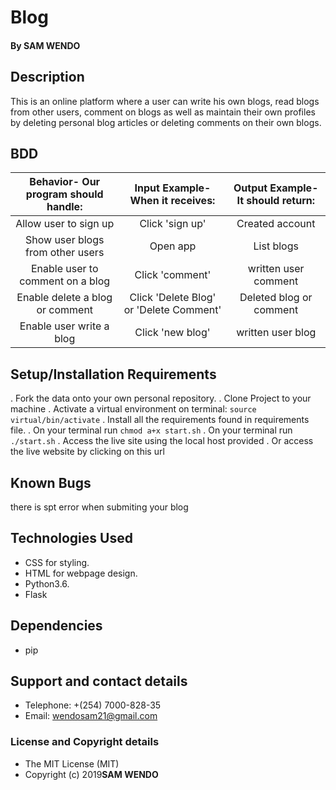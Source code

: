 # Blog


#### By **SAM WENDO**

## Description

This is an online platform where a user can write his own blogs, read blogs from other users, comment on blogs as well as maintain their own profiles by deleting personal blog articles or deleting comments on their own blogs.

## BDD

| Behavior- Our program should handle: | Input Example- When it receives: | Output Example- It should return: |
| :-------------: | :-------------: | :-------------: |
| Allow user to sign up | Click 'sign up'  | Created account |
| Show user blogs from other users | Open app | List blogs |
| Enable user to comment on a blog | Click 'comment' | written user comment |
| Enable delete a blog or comment | Click 'Delete Blog' or 'Delete Comment' | Deleted blog or comment |
| Enable user write a blog | Click 'new blog' | written user blog |
## Setup/Installation Requirements

. Fork the data onto your own personal repository.
. Clone Project to your machine
. Activate a virtual environment on terminal: `source virtual/bin/activate`
. Install all the requirements found in requirements file.
. On your terminal run `chmod a+x start.sh`
. On your terminal run `./start.sh`
. Access the live site using the local host provided
. Or access the live website by clicking on this url 

## Known Bugs

there is spt error when submiting your blog

## Technologies Used

* CSS for styling.
* HTML for webpage design.
* Python3.6.
* Flask


## Dependencies

* pip

## Support and contact details

* Telephone: +(254) 7000-828-35
* Email: wendosam21@gmail.com

### License and Copyright details
* The MIT License (MIT)
* Copyright (c) 2019**SAM WENDO**
